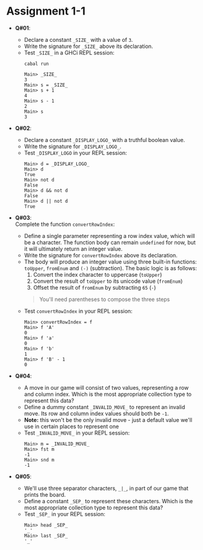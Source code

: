 # **Assignment 1-1**

* **Q#01**:
  * Declare a constant `_SIZE_` with a value of `3`.
  * Write the signature for `_SIZE_` above its declaration.
  * Test `_SIZE_` in a GHCi REPL session:
    ```shell
    cabal run

    Main> _SIZE_
    3
    Main> s = _SIZE_
    Main> s + 1
    4
    Main> s - 1
    2
    Main> s
    3
    ```
* **Q#02**:
  * Declare a constant `_DISPLAY_LOGO_` with a truthful boolean value.
  * Write the signature for `_DISPLAY_LOGO_`.
  * Test `_DISPLAY_LOGO` in your REPL session:
    ```shell
    Main> d = _DISPLAY_LOGO_
    Main> d
    True
    Main> not d
    False
    Main> d && not d
    False
    Main> d || not d
    True
    ```

* **Q#03**: \
  Complete the function `convertRowIndex`:
  * Define a single parameter representing a row index value, which will be a character. The function body can remain `undefined` for now, but it will ultimately return an integer value.
  * Write the signature for `convertRowIndex` above its declaration.
  * The body will produce an integer value using three built-in functions: `toUpper`, `fromEnum` and `(-)` (subtraction). The basic logic is as follows:
    1. Convert the index character to uppercase (`toUpper`)
    2. Convert the result of `toUpper` to its unicode value (`fromEnum`)
    3. Offset the result of `fromEnum` by subtracting `65` (`-`)
    >You'll need parentheses to compose the three steps
  * Test `convertRowIndex` in your REPL session:
    ```shell
    Main> convertRowIndex = f
    Main> f 'A'
    0
    Main> f 'a'
    0
    Main> f 'b'
    1
    Main> f 'B' - 1
    0
    ```
* **Q#04**:
  * A move in our game will consist of two values, representing a row and column index. Which is the most appropriate collection type to represent this data?
  * Define a dummy constant `_INVALID_MOVE_` to represent an invalid move. Its row and column index values should both be `-1`.
  * **Note:** this won't be the only invalid move - just a default value we'll use in certain places to represent one
  * Test `_INVALID_MOVE_` in your REPL session:
    ```shell
    Main> m = _INVALID_MOVE_
    Main> fst m
    -1
    Main> snd m
    -1
    ```

* **Q#05**:
  * We'll use three separator characters, `_|_`, in part of our game that prints the board.
  * Define a constant `_SEP_` to represent these characters. Which is the most appropriate collection type to represent this data?
  * Test `_SEP_` in your REPL session:
    ```shell
    Main> head _SEP_
    '_'
    Main> last _SEP_
    '_'
    ```